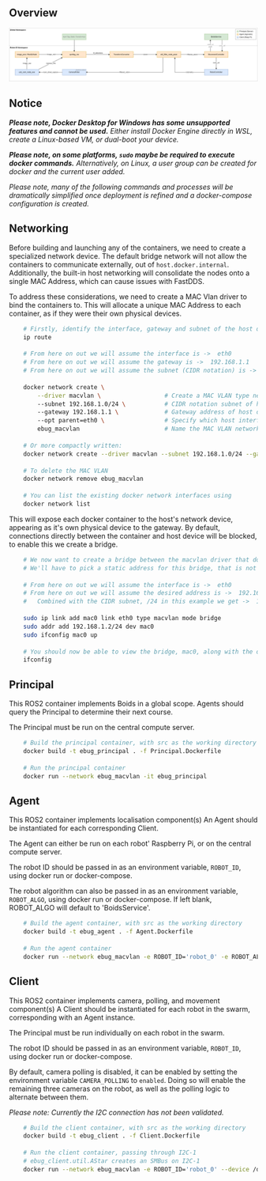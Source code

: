 ## Overview
![Component Architecure](component_architecture.png)


## Notice
***Please note, Docker Desktop for Windows has some unsupported features and cannot be used.***
*Either install Docker Engine directly in WSL, create a Linux-based VM, or dual-boot your device.*

***Please note, on some platforms, `sudo` maybe be required to execute docker commands.***
*Alternatively, on Linux, a user group can be created for docker and the current user added.*

*Please note, many of the following commands and processes will be dramatically simplified once deployment is refined and a docker-compose configuration is created.*


## Networking
Before building and launching any of the containers, we need to create a specialized network device.
The default bridge network will not allow the containers to communicate externally, out of `host.docker.internal`.
Additionally, the built-in host networking will consolidate the nodes onto a single MAC Address, which can cause issues with FastDDS.

To address these considerations, we need to create a MAC Vlan driver to bind the containers to. 
This will allocate a unique MAC Address to each container, as if they were their own physical devices.

```sh
    # Firstly, identify the interface, gateway and subnet of the host device
    ip route

    # From here on out we will assume the interface is ->  eth0
    # From here on out we will assume the gateway is ->  192.168.1.1
    # From here on out we will assume the subnet (CIDR notation) is ->  192.168.1.0/24

    docker network create \
        --driver macvlan \                  # Create a MAC VLAN type network
        --subnet 192.168.1.0/24 \           # CIDR notation subnet of host device
        --gateway 192.168.1.1 \             # Gateway address of host device
        --opt parent=eth0 \                 # Specify which host interface to bind to
        ebug_macvlan                        # Name the MAC VLAN network

    # Or more compactly written:
    docker network create --driver macvlan --subnet 192.168.1.0/24 --gateway 192.168.1.1 --opt parent=eth0 ebug_macvlan

    # To delete the MAC VLAN
    docker network remove ebug_macvlan

    # You can list the existing docker network interfaces using
    docker network list
```

This will expose each docker container to the host's network device, appearing as it's own physical device to the gateway.
By default, connections directly between the container and host device will be blocked, to enable this we create a bridge.

```sh
    # We now want to create a bridge between the macvlan driver that docker uses, and the desired interface.
    # We'll have to pick a static address for this bridge, that is not already in use on the subnet.

    # From here on out we will assume the interface is ->  eth0
    # From here on out we will assume the desired address is ->  192.168.1.2
    #   Combined with the CIDR subnet, /24 in this example we get ->  192.168.1.2/24

    sudo ip link add mac0 link eth0 type macvlan mode bridge
    sudo addr add 192.168.1.2/24 dev mac0
    sudo ifconfig mac0 up

    # You should now be able to view the bridge, mac0, along with the other interfaces
    ifconfig
```


## Principal
This ROS2 container implements Boids in a global scope. 
Agents should query the Principal to determine their next course.

The Principal must be run on the central compute server.

```sh
    # Build the principal container, with src as the working directory
    docker build -t ebug_principal . -f Principal.Dockerfile

    # Run the principal container
    docker run --network ebug_macvlan -it ebug_principal
```

## Agent
This ROS2 container implements localisation component(s)
An Agent should be instantiated for each corresponding Client.

The Agent can either be run on each robot' Raspberry Pi, or on the central compute server.

The robot ID should be passed in as an environment variable, `ROBOT_ID`, using docker run or docker-compose.

The robot algorithm can also be passed in as an environment variable, `ROBOT_ALGO`, using docker run or docker-compose.
If left blank, ROBOT_ALGO will default to 'BoidsService'.

```sh
    # Build the agent container, with src as the working directory
    docker build -t ebug_agent . -f Agent.Dockerfile

    # Run the agent container
    docker run --network ebug_macvlan -e ROBOT_ID='robot_0' -e ROBOT_ALGO='BoidsService' -it ebug_agent
```

## Client
This ROS2 container implements camera, polling, and movement component(s)
A Client should be instantiated for each robot in the swarm, corresponding with an Agent instance.

The Principal must be run individually on each robot in the swarm.

The robot ID should be passed in as an environment variable, `ROBOT_ID`, using docker run or docker-compose.

By default, camera polling is disabled, it can be enabled by setting the environment variable `CAMERA_POLLING` to `enabled`.
Doing so will enable the remaining three cameras on the robot, as well as the polling logic to alternate between them.

*Please note: Currently the I2C connection has not been validated.*

```sh
    # Build the client container, with src as the working directory
    docker build -t ebug_client . -f Client.Dockerfile

    # Run the client container, passing through I2C-1
    # ebug_client.util.AStar creates an SMBus on I2C-1
    docker run --network ebug_macvlan -e ROBOT_ID='robot_0' --device /dev/i2c-1 -it ebug_client
```


